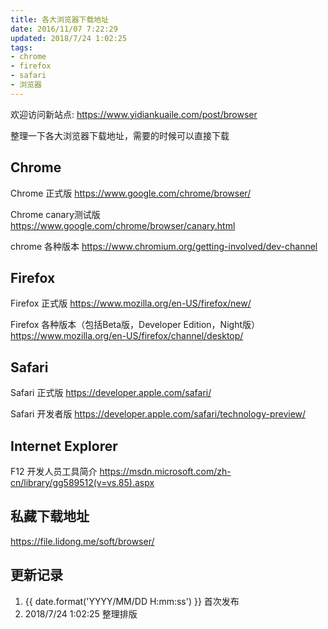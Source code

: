 ```yaml
---
title: 各大浏览器下载地址
date: 2016/11/07 7:22:29
updated: 2018/7/24 1:02:25
tags:
- chrome
- firefox
- safari
- 浏览器
---
```


欢迎访问新站点: <https://www.yidiankuaile.com/post/browser>

整理一下各大浏览器下载地址，需要的时候可以直接下载

<!-- more -->
## Chrome

Chrome 正式版
https://www.google.com/chrome/browser/

Chrome canary测试版
https://www.google.com/chrome/browser/canary.html

chrome 各种版本
https://www.chromium.org/getting-involved/dev-channel

## Firefox

Firefox 正式版
https://www.mozilla.org/en-US/firefox/new/

Firefox 各种版本（包括Beta版，Developer Edition，Night版）
https://www.mozilla.org/en-US/firefox/channel/desktop/

## Safari

Safari 正式版
https://developer.apple.com/safari/

Safari 开发者版
https://developer.apple.com/safari/technology-preview/

## Internet Explorer

F12 开发人员工具简介
https://msdn.microsoft.com/zh-cn/library/gg589512(v=vs.85).aspx

## 私藏下载地址

https://file.lidong.me/soft/browser/

## 更新记录

1. {{ date.format('YYYY/MM/DD H:mm:ss') }} 首次发布
2. 2018/7/24 1:02:25 整理排版
